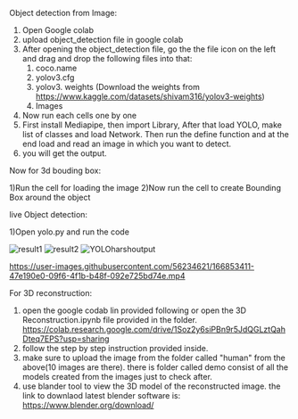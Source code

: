 Object detection from Image:

1) Open Google colab 
2) upload object_detection file in google colab
3) After opening the object_detection file, go the the file
   icon on the left and drag and drop the following files into that:
	1) coco.name
	2) yolov3.cfg
	3) yolov3. weights (Download the weights from https://www.kaggle.com/datasets/shivam316/yolov3-weights)
	4) Images
4) Now run each cells one by one
5) First install Mediapipe, then import Library, After that load YOLO,
   make list of classes and load Network. Then run the define function and at the
   end load and read an image in which you want to detect.
6) you will get the output.

Now for 3d bouding box:

1)Run the cell for loading the image
2)Now run the cell to create Bounding Box around the object


live Object detection:

1)Open yolo.py and run the code 

![result1](https://user-images.githubusercontent.com/87551646/166853019-a88bf2b8-927f-4923-b572-c679863f085d.png)
![result2](https://user-images.githubusercontent.com/87551646/166853022-2a42241c-fbea-4f09-8400-efbfa6fcec74.png)
![YOLOharshoutput](https://user-images.githubusercontent.com/87551646/166853010-47f0916f-352a-4895-8e70-f092c8d6a52a.png)


https://user-images.githubusercontent.com/56234621/166853411-47e190e0-09f6-4f1b-b48f-092e725bd74e.mp4



 For 3D reconstruction:
 1. open the google codab lin provided following or open the 3D Reconstruction.ipynb file provided in the folder. 
 https://colab.research.google.com/drive/1Soz2y6siPBn9r5JdQGLztQahDteq7EPS?usp=sharing
 2. follow the step by step instruction provided inside.
 3. make sure to upload the image from the folder called "human" from the above(10 images are there).
    there is folder called demo consist of all the models created from the images just to check after.
 4. use blander tool to view the 3D model of the reconstructed image.
 the link to downlaod latest blender software is: https://www.blender.org/download/
